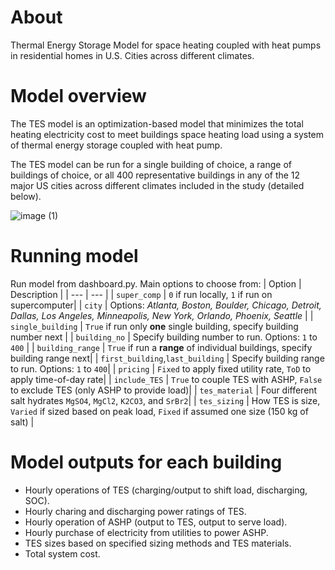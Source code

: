 # About
Thermal Energy Storage Model for space heating coupled with heat pumps in residential homes in U.S. Cities across different climates.

# Model overview
The TES model is an optimization-based model that minimizes the total heating electricity cost to meet buildings space heating load using a system of thermal energy storage coupled with heat pump.

The TES model can be run for a single building of choice, a range of buildings of choice, or all 400 representative buildings in any of the 12 major US cities across different climates included in the study (detailed below).

![image (1)](https://user-images.githubusercontent.com/56058936/223792219-ca237aac-603c-4dc8-abdb-2a7117e20d3d.png)


# Running model
Run model from dashboard.py. Main options to choose from:
| Option | Description |
| --- | --- |
| `super_comp` | `0` if run locally, `1` if run on supercomputer|
| `city` | Options: *Atlanta, Boston, Boulder, Chicago, Detroit, Dallas, Los Angeles, Minneapolis, New York, Orlando, Phoenix, Seattle* |
| `single_building` | `True` if run only **one** single building, specify building number next |
| `building_no` | Specify building number to run. Options:  `1` to  `400` |
| `building_range` | `True` if run a **range** of individual buildings, specify building range next|
| `first_building`,`last_building`  | Specify building range to run. Options:  `1` to  `400`|
| `pricing` | `Fixed` to apply fixed utility rate, `ToD` to apply time-of-day rate|
| `include_TES` | `True` to couple TES with ASHP, `False` to exclude TES (only ASHP to provide load)|
| `tes_material` | Four different salt hydrates `MgSO4`, `MgCl2`, `K2CO3`, and `SrBr2`|
| `tes_sizing` | How TES is size, `Varied` if sized based on peak load, `Fixed` if assumed one size (150 kg of salt) |

# Model outputs for each building
* Hourly operations of TES (charging/output to shift load, discharging, SOC). 
* Hourly charing and discharging power ratings of TES.
* Hourly operation of ASHP (output to TES, output to serve load).
* Hourly purchase of electricity from utilities to power ASHP.
* TES sizes based on specified sizing methods and TES materials.
* Total system cost.
